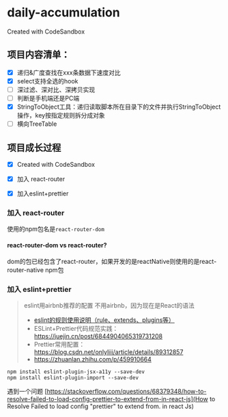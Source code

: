 # daily-accumulation

Created with CodeSandbox

## 项目内容清单：

- [x] 递归&广度查找在xxx条数据下速度对比
- [x] select支持全选的hook
- [ ] 深过滤、深对比、深拷贝实现
- [ ] 判断是手机端还是PC端
- [x] StringToObject工具：递归读取脚本所在目录下的文件并执行StringToObject操作，key按指定规则拆分成对象
- [ ] 横向TreeTable
## 项目成长过程
- [x] Created with CodeSandbox
- [x] 加入 react-router
- [x] 加入eslint+prettier


### 加入 react-router
使用的npm包名是`react-router-dom`
#### react-router-dom vs react-router?
dom的包已经包含了react-router，如果开发的是reactNative则使用的是react-router-native npm包


### 加入 eslint+prettier
> eslint用airbnb推荐的配置
> 不用airbnb，因为现在是React的语法
> - [eslint的规则使用说明（rule、extends、plugins等）](https://www.panyanbin.com/article/25ad0d7f.html)
> - ESLint+Prettier代码规范实践：https://juejin.cn/post/6844904065319731208
> - Prettier常用配置：https://blog.csdn.net/onlyliii/article/details/89312857
> - https://zhuanlan.zhihu.com/p/459910664

``` npm
npm install eslint-plugin-jsx-a11y --save-dev
npm install eslint-plugin-import --save-dev
```
遇到一个问题 [https://stackoverflow.com/questions/68379348/how-to-resolve-failed-to-load-config-prettier-to-extend-from-in-react-js](How to Resolve Failed to load config "prettier" to extend from. in react Js)

